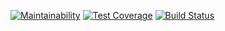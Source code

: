 [![Maintainability](https://api.codeclimate.com/v1/badges/00a3cfc536e378cb3871/maintainability)](https://codeclimate.com/github/Haliont/backend-project-lvl3/maintainability)
[![Test Coverage](https://api.codeclimate.com/v1/badges/00a3cfc536e378cb3871/test_coverage)](https://codeclimate.com/github/Haliont/backend-project-lvl3/test_coverage)
[![Build Status](https://travis-ci.org/Haliont/backend-project-lvl3.svg?branch=master)](https://travis-ci.org/Haliont/backend-project-lvl3)